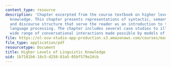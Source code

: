 ```yaml
---
content_type: resource
description: 'Chapter excerpted from the course textbook on higher levels of linguistic
  knowledge. This chapter presents representations of syntactic, semantic, pragmatic,
  and discourse structure that serve the reader as an introduction to topics in natural
  language processing. The chapter includes several case studies to illustrate the
  wide range of conversational interactions made possible by models of discourse. '
file: https://ol-ocw-studio-app-production.s3.amazonaws.com/courses/mas-632-conversational-computer-systems-fall-2008/1b7101b618c5d25883a505bf579e2dcb_schmandt_txt_ch9.pdf
file_type: application/pdf
resourcetype: Document
title: Higher Levels of Linguistic Knowledge
uid: 1b7101b6-18c5-d258-83a5-05bf579e2dcb
---
```

